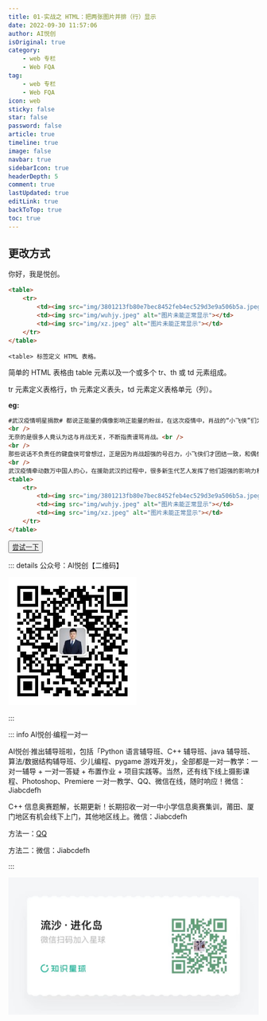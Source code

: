 ```yaml
---
title: 01-实战之 HTML：把两张图片并排（行）显示
date: 2022-09-30 11:57:06
author: AI悦创
isOriginal: true
category: 
    - web 专栏
    - Web FQA
tag:
    - web 专栏
    - Web FQA
icon: web
sticky: false
star: false
password: false
article: true
timeline: true
image: false
navbar: true
sidebarIcon: true
headerDepth: 5
comment: true
lastUpdated: true
editLink: true
backToTop: true
toc: true
---
```


## 更改方式

你好，我是悦创。

```html
<table>
    <tr>
        <td><img src="img/3801213fb80e7bec8452feb4ec529d3e9a506b5a.jpeg" alt="图片未能正常显示"></td>
        <td><img src="img/wuhjy.jpeg" alt="图片未能正常显示"></td>
        <td><img src="img/xz.jpeg" alt="图片未能正常显示"></td>
    </tr>
</table>
```

`<table> 标签定义 HTML 表格。`

简单的 HTML 表格由 table 元素以及一个或多个 tr、th 或 td 元素组成。

tr 元素定义表格行，th 元素定义表头，td 元素定义表格单元（列）。

**eg:**

```html
#武汉疫情明星捐款# 都说正能量的偶像影响正能量的粉丝，在这次疫情中，肖战的“小飞侠”们为武汉捐款捐物。<br />
<br />
无奈的是很多人竟认为这与肖战无关，不断指责谩骂肖战。<br />
<br />
那些说话不负责任的键盘侠可曾想过，正是因为肖战超强的号召力，小飞侠们才团结一致，和偶像一同进步，成为最好的自己！<br />
<br />
武汉疫情牵动数万中国人的心，在援助武汉的过程中，很多新生代艺人发挥了他们超强的影响力和号召力，这才应该是大家关注焦点，而不是道德绑架，无意义的攀比。#娱乐最前沿#<br />
<table>
    <tr>
        <td><img src="img/3801213fb80e7bec8452feb4ec529d3e9a506b5a.jpeg" alt="图片未能正常显示"></td>
        <td><img src="img/wuhjy.jpeg" alt="图片未能正常显示"></td>
        <td><img src="img/xz.jpeg" alt="图片未能正常显示"></td>
    </tr>
</table>
```

<button name="button" style="color: black"><a href="https://bornforthis.cn/web_runing/FAQ/01-HTML图片并排显示/index.html" target="_blank">尝试一下</a></button>



::: details 公众号：AI悦创【二维码】

![](/gzh.jpg)

:::

::: info AI悦创·编程一对一

AI悦创·推出辅导班啦，包括「Python 语言辅导班、C++ 辅导班、java 辅导班、算法/数据结构辅导班、少儿编程、pygame 游戏开发」，全部都是一对一教学：一对一辅导 + 一对一答疑 + 布置作业 + 项目实践等。当然，还有线下线上摄影课程、Photoshop、Premiere 一对一教学、QQ、微信在线，随时响应！微信：Jiabcdefh

C++ 信息奥赛题解，长期更新！长期招收一对一中小学信息奥赛集训，莆田、厦门地区有机会线下上门，其他地区线上。微信：Jiabcdefh

方法一：[QQ](http://wpa.qq.com/msgrd?v=3&uin=1432803776&site=qq&menu=yes)

方法二：微信：Jiabcdefh

:::

![](/zsxq.jpg)

